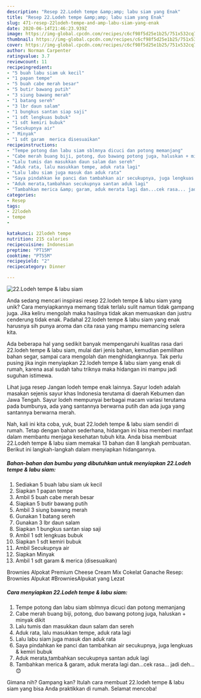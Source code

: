 ```yaml
---
description: "Resep 22.Lodeh tempe &amp;amp; labu siam yang Enak"
title: "Resep 22.Lodeh tempe &amp;amp; labu siam yang Enak"
slug: 471-resep-22lodeh-tempe-and-amp-labu-siam-yang-enak
date: 2020-06-14T21:46:23.939Z
image: https://img-global.cpcdn.com/recipes/c6cf98f5d25e1b25/751x532cq70/22lodeh-tempe-labu-siam-foto-resep-utama.jpg
thumbnail: https://img-global.cpcdn.com/recipes/c6cf98f5d25e1b25/751x532cq70/22lodeh-tempe-labu-siam-foto-resep-utama.jpg
cover: https://img-global.cpcdn.com/recipes/c6cf98f5d25e1b25/751x532cq70/22lodeh-tempe-labu-siam-foto-resep-utama.jpg
author: Norman Carpenter
ratingvalue: 3.7
reviewcount: 11
recipeingredient:
- "5 buah labu siam uk kecil"
- "1 papan tempe"
- "5 buah cabe merah besar"
- "5 butir bawang putih"
- "3 siung bawang merah"
- "1 batang sereh"
- "3 lbr daun salam"
- "1 bungkus santan siap saji"
- "1 sdt lengkuas bubuk"
- "1 sdt kemiri bubuk"
- "Secukupnya air"
- " Minyak"
- "1 sdt garam  merica disesuaikan"
recipeinstructions:
- "Tempe potong dan labu siam sblmnya dicuci dan potong memanjang"
- "Cabe merah buang biji, potong, duo bawang potong juga, haluskan + minyak dikit"
- "Lalu tumis dan masukkan daun salam dan sereh"
- "Aduk rata, lalu masukkan tempe, aduk rata lagi"
- "Lalu labu siam juga masuk dan aduk rata"
- "Saya pindahkan ke panci dan tambahkan air secukupnya, juga lengkuas &amp; kemiri bubuk"
- "Aduk merata,tambahkan secukupnya santan aduk lagi"
- "Tambahkan merica &amp; garam, aduk merata lagi dan...cek rasa... jadi deh...😊"
categories:
- Resep
tags:
- 22lodeh
- tempe
- 

katakunci: 22lodeh tempe  
nutrition: 215 calories
recipecuisine: Indonesian
preptime: "PT15M"
cooktime: "PT55M"
recipeyield: "2"
recipecategory: Dinner

---
```



![22.Lodeh tempe &amp; labu siam](https://img-global.cpcdn.com/recipes/c6cf98f5d25e1b25/751x532cq70/22lodeh-tempe-labu-siam-foto-resep-utama.jpg)

Anda sedang mencari inspirasi resep 22.lodeh tempe &amp; labu siam yang unik? Cara menyiapkannya memang tidak terlalu sulit namun tidak gampang juga. Jika keliru mengolah maka hasilnya tidak akan memuaskan dan justru cenderung tidak enak. Padahal 22.lodeh tempe &amp; labu siam yang enak harusnya sih punya aroma dan cita rasa yang mampu memancing selera kita.

Ada beberapa hal yang sedikit banyak mempengaruhi kualitas rasa dari 22.lodeh tempe &amp; labu siam, mulai dari jenis bahan, kemudian pemilihan bahan segar, sampai cara mengolah dan menghidangkannya. Tak perlu pusing jika ingin menyiapkan 22.lodeh tempe &amp; labu siam yang enak di rumah, karena asal sudah tahu triknya maka hidangan ini mampu jadi suguhan istimewa.

Lihat juga resep Jangan lodeh tempe enak lainnya. Sayur lodeh adalah masakan sejenis sayur khas Indonesia terutama di daerah Kebumen dan Jawa Tengah. Sayur lodeh mempunyai berbagai macam variasi terutama pada bumbunya, ada yang santannya berwarna putih dan ada juga yang santannya berwarna merah.


Nah, kali ini kita coba, yuk, buat 22.lodeh tempe &amp; labu siam sendiri di rumah. Tetap dengan bahan sederhana, hidangan ini bisa memberi manfaat dalam membantu menjaga kesehatan tubuh kita. Anda bisa membuat 22.Lodeh tempe &amp; labu siam memakai 13 bahan dan 8 langkah pembuatan. Berikut ini langkah-langkah dalam menyiapkan hidangannya.

<!--inarticleads1-->

##### Bahan-bahan dan bumbu yang dibutuhkan untuk menyiapkan 22.Lodeh tempe &amp; labu siam:

1. Sediakan 5 buah labu siam uk kecil
1. Siapkan 1 papan tempe
1. Ambil 5 buah cabe merah besar
1. Siapkan 5 butir bawang putih
1. Ambil 3 siung bawang merah
1. Gunakan 1 batang sereh
1. Gunakan 3 lbr daun salam
1. Siapkan 1 bungkus santan siap saji
1. Ambil 1 sdt lengkuas bubuk
1. Siapkan 1 sdt kemiri bubuk
1. Ambil Secukupnya air
1. Siapkan  Minyak
1. Ambil 1 sdt garam &amp; merica (disesuaikan)


Brownies Alpokat Premium Cheese Cream Mix Cokelat Ganache Resep: Brownies Alpukat #BrowniesAlpukat yang Lezat 

<!--inarticleads2-->

##### Cara menyiapkan 22.Lodeh tempe &amp; labu siam:

1. Tempe potong dan labu siam sblmnya dicuci dan potong memanjang
1. Cabe merah buang biji, potong, duo bawang potong juga, haluskan + minyak dikit
1. Lalu tumis dan masukkan daun salam dan sereh
1. Aduk rata, lalu masukkan tempe, aduk rata lagi
1. Lalu labu siam juga masuk dan aduk rata
1. Saya pindahkan ke panci dan tambahkan air secukupnya, juga lengkuas &amp; kemiri bubuk
1. Aduk merata,tambahkan secukupnya santan aduk lagi
1. Tambahkan merica &amp; garam, aduk merata lagi dan...cek rasa... jadi deh...😊




Gimana nih? Gampang kan? Itulah cara membuat 22.lodeh tempe &amp; labu siam yang bisa Anda praktikkan di rumah. Selamat mencoba!
